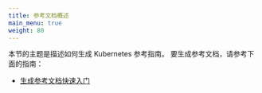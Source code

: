 ```yaml
---
title: 参考文档概述
main_menu: true
weight: 80
---
```


<!--
title: Reference docs overview
main_menu: true
weight: 80
-->

<!--
The topics in this section document how to generate the Kubernetes
reference guides.

To build the reference documentation, see the following guide:

* [Generating Reference Documentation Quickstart](/docs/contribute/generate-ref-docs/quickstart/)
-->

本节的主题是描述如何生成 Kubernetes 参考指南。
要生成参考文档，请参考下面的指南：

* [生成参考文档快速入门](/zh/docs/contribute/generate-ref-docs/quickstart/)

